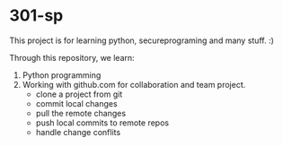 # 301-sp
This project is for learning python, secureprograming and many stuff. :)

Through this repository, we learn:
1. Python programming
1. Working with github.com for collaboration and team project.
    * clone a project from git
    * commit local changes
    * pull the remote changes
    * push local commits to remote repos
    * handle change conflits
